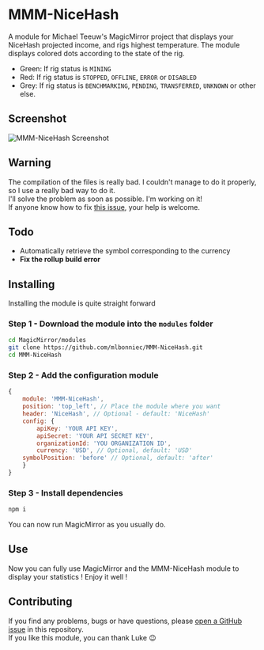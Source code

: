 # MMM-NiceHash
A module for Michael Teeuw's MagicMirror project that displays your NiceHash projected income, and rigs highest temperature. The module displays colored dots according to the state of the rig.
* Green: If rig status is `MINING`
* Red: If rig status is `STOPPED`, `OFFLINE`, `ERROR` or `DISABLED`
* Grey: If rig status is `BENCHMARKING`, `PENDING`, `TRANSFERRED`, `UNKNOWN` or other else.

## Screenshot
![MMM-NiceHash Screenshot](https://user-images.githubusercontent.com/29955402/110028479-96b23e80-7d33-11eb-8c4e-f3a973e2ae89.png)

## Warning
The compilation of the files is really bad. I couldn't manage to do it properly, so I use a really bad way to do it.  
I'll solve the problem as soon as possible. I'm working on it!  
If anyone know how to fix [this issue](https://github.com/rollup/plugins/issues/828), your help is welcome.

## Todo
-  Automatically retrieve the symbol corresponding to the currency
-  **Fix the rollup build error**

## Installing
Installing the module is quite straight forward
### Step 1 - Download the module into the `modules` folder
```bash
cd MagicMirror/modules
git clone https://github.com/mlbonniec/MMM-NiceHash.git
cd MMM-NiceHash
```

### Step 2 - Add the configuration module
```js
{
	module: 'MMM-NiceHash',
	position: 'top_left', // Place the module where you want
	header: 'NiceHash', // Optional - default: 'NiceHash'
	config: {
		apiKey: 'YOUR API KEY',
		apiSecret: 'YOUR API SECRET KEY',
		organizationId: 'YOU ORGANIZATION ID',
		currency: 'USD', // Optional, default: 'USD'
    symbolPosition: 'before' // Optional, default: 'after'
	}
}
```

### Step 3 - Install dependencies
```bash
npm i
```
You can now run MagicMirror as you usually do.

## Use
Now you can fully use MagicMirror and the MMM-NiceHash module to display your statistics ! Enjoy it well !

## Contributing
If you find any problems, bugs or have questions, please [open a GitHub issue](https://github.com/mlbonniec/MMM-NiceHash/issues) in this repository.  
If you like this module, you can thank Luke :wink:
